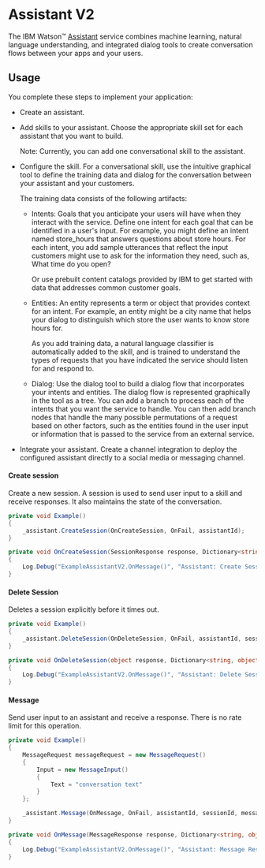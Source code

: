 # Assistant V2  

The IBM Watson™ [Assistant][assistant] service combines machine learning, natural language understanding, and integrated dialog tools to create conversation flows between your apps and your users.

## Usage
You complete these steps to implement your application:

* Create an assistant.

* Add skills to your assistant. Choose the appropriate skill set for each assistant that you want to build.

    Note: Currently, you can add one conversational skill to the assistant.

* Configure the skill. For a conversational skill, use the intuitive graphical tool to define the training data and dialog for the conversation between your assistant and your customers.

    The training data consists of the following artifacts:

    * Intents: Goals that you anticipate your users will have when they interact with the service. Define one intent for each goal that can be identified in a user's input. For example, you might define an intent named store_hours that answers questions about store hours. For each intent, you add sample utterances that reflect the input customers might use to ask for the information they need, such as, What time do you open?

        Or use prebuilt content catalogs provided by IBM to get started with data that addresses common customer goals.

    * Entities: An entity represents a term or object that provides context for an intent. For example, an entity might be a city name that helps your dialog to distinguish which store the user wants to know store hours for.

        As you add training data, a natural language classifier is automatically added to the skill, and is trained to understand the types of requests that you have indicated the service should listen for and respond to.

    * Dialog: Use the dialog tool to build a dialog flow that incorporates your intents and entities. The dialog flow is represented graphically in the tool as a tree. You can add a branch to process each of the intents that you want the service to handle. You can then add branch nodes that handle the many possible permutations of a request based on other factors, such as the entities found in the user input or information that is passed to the service from an external service.

* Integrate your assistant. Create a channel integration to deploy the configured assistant directly to a social media or messaging channel.

#### Create session
Create a new session. A session is used to send user input to a skill and receive responses. It also maintains the state of the conversation.
```cs
private void Example()
{
    _assistant.CreateSession(OnCreateSession, OnFail, assistantId);
}

private void OnCreateSession(SessionResponse response, Dictionary<string, object> customData)
{
    Log.Debug("ExampleAssistantV2.OnMessage()", "Assistant: Create Session Response: {0}", customData["json"].ToString());
}
```

#### Delete Session
Deletes a session explicitly before it times out.
```cs
private void Example()
{
    _assistant.DeleteSession(OnDeleteSession, OnFail, assistantId, sessionId);
}

private void OnDeleteSession(object response, Dictionary<string, object> customData)
{
    Log.Debug("ExampleAssistantV2.OnMessage()", "Assistant: Delete Session Response: {0}", customData["json"].ToString());
}
```

#### Message
Send user input to an assistant and receive a response. There is no rate limit for this operation.
```cs
private void Example()
{
    MessageRequest messageRequest = new MessageRequest()
    {
        Input = new MessageInput()
        {
            Text = "conversation text"
        }
    };

    _assistant.Message(OnMessage, OnFail, assistantId, sessionId, messageRequest);
}

private void OnMessage(MessageResponse response, Dictionary<string, object> customData)
{
    Log.Debug("ExampleAssistantV2.OnMessage()", "Assistant: Message Response: {0}", customData["json"].ToString());    
}
```


[assistant]: https://console.bluemix.net/docs/services/assistant/index.html

